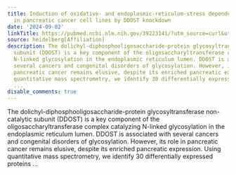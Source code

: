 ```yaml
---
title: Induction of oxidative- and endoplasmic-reticulum-stress dependent apoptosis
  in pancreatic cancer cell lines by DDOST knockdown
date: '2024-09-02'
linkTitle: https://pubmed.ncbi.nlm.nih.gov/39223141/?utm_source=curl&utm_medium=rss&utm_campaign=pubmed-2&utm_content=1FakS-2QOkCT8HsMOQP1bCRQ4YzyumYOmxmF0moLsQ3dFB1E9V&fc=20220326224207&ff=20240903182032&v=2.18.0.post9+e462414
source: heidelberg[Affiliation]
description: The dolichyl-diphosphooligosaccharide-protein glycosyltransferase non-catalytic
  subunit (DDOST) is a key component of the oligosaccharyltransferase complex catalyzing
  N-linked glycosylation in the endoplasmic reticulum lumen. DDOST is associated with
  several cancers and congenital disorders of glycosylation. However, its role in
  pancreatic cancer remains elusive, despite its enriched pancreatic expression. Using
  quantitative mass spectrometry, we identify 30 differentially expressed proteins
  ...
disable_comments: true
---
```

The dolichyl-diphosphooligosaccharide-protein glycosyltransferase non-catalytic subunit (DDOST) is a key component of the oligosaccharyltransferase complex catalyzing N-linked glycosylation in the endoplasmic reticulum lumen. DDOST is associated with several cancers and congenital disorders of glycosylation. However, its role in pancreatic cancer remains elusive, despite its enriched pancreatic expression. Using quantitative mass spectrometry, we identify 30 differentially expressed proteins ...